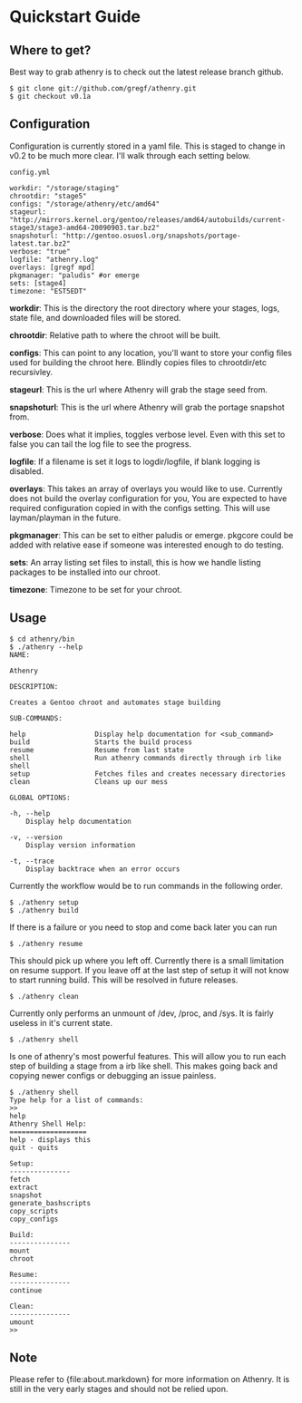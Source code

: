 Quickstart Guide
================

Where to get?
------------

Best way to grab athenry is to check out the latest release branch github.

    $ git clone git://github.com/gregf/athenry.git
    $ git checkout v0.1a

Configuration
-------------

Configuration is currently stored in a yaml file. This is staged to change in
v0.2 to be much more clear. I'll walk through each setting below.

`config.yml`

    workdir: "/storage/staging"
    chrootdir: "stage5"
    configs: "/storage/athenry/etc/amd64"
    stageurl: "http://mirrors.kernel.org/gentoo/releases/amd64/autobuilds/current-stage3/stage3-amd64-20090903.tar.bz2"
    snapshoturl: "http://gentoo.osuosl.org/snapshots/portage-latest.tar.bz2"
    verbose: "true"
    logfile: "athenry.log"
    overlays: [gregf mpd]
    pkgmanager: "paludis" #or emerge
    sets: [stage4]
    timezone: "EST5EDT"

**workdir**: This is the directory the root directory where your stages, logs,
state file, and downloaded files will be stored.  

**chrootdir**: Relative path to where the chroot will be built.  

**configs**: This can point to any location, you'll want to store your config
files used for building the chroot here. Blindly copies files to chrootdir/etc
recursivley.  

**stageurl**: This is the url where Athenry will grab the stage seed from.  

**snapshoturl**: This is the url where Athenry will grab the portage snapshot
from. 

**verbose**: Does what it implies, toggles verbose level. Even with this set to
false you can tail the log file to see the progress.  

**logfile**: If a filename is set it logs to logdir/logfile, if blank logging is
disabled.  

**overlays**: This takes an array of overlays you would like to use. Currently
does not build the overlay configuration for you, You are expected to have
required configuration copied in with the configs setting. This will use
layman/playman in the future.  

**pkgmanager**: This can be set to either paludis or emerge. pkgcore could be
added with relative ease if someone was interested enough to do testing.

**sets**: An array listing set files to install, this is how we handle listing
packages to be installed into our chroot.  

**timezone**: Timezone to be set for your chroot.

Usage
-----

    $ cd athenry/bin
    $ ./athenry --help
    NAME:

    Athenry 

    DESCRIPTION:

    Creates a Gentoo chroot and automates stage building

    SUB-COMMANDS:

    help                 Display help documentation for <sub_command>
    build                Starts the build process
    resume               Resume from last state
    shell                Run athenry commands directly through irb like shell
    setup                Fetches files and creates necessary directories
    clean                Cleans up our mess

    GLOBAL OPTIONS:

    -h, --help
        Display help documentation

    -v, --version
        Display version information

    -t, --trace
        Display backtrace when an error occurs

Currently the workflow would be to run commands in the following order.

    $ ./athenry setup
    $ ./athenry build

If there is a failure or you need to stop and come back later you can run

    $ ./athenry resume

This should pick up where you left off. Currently there is a small limitation on
resume support. If you leave off at the last step of setup it will not know to
start running build. This will be resolved in future releases.

    $ ./athenry clean

Currently only performs an unmount of /dev, /proc, and /sys. It is fairly
useless in it's current state.

    $ ./athenry shell

Is one of athenry's most powerful features. This will allow you to run each
step of building a stage from a irb like shell. This makes going back and
copying newer configs or debugging an issue painless.

    $ ./athenry shell
    Type help for a list of commands:
    >>
    help
    Athenry Shell Help:
    ===================
    help - displays this
    quit - quits

    Setup:
    ---------------
    fetch
    extract
    snapshot
    generate_bashscripts
    copy_scripts
    copy_configs

    Build:
    ---------------
    mount
    chroot

    Resume:
    ---------------
    continue

    Clean:
    ---------------
    umount
    >>

Note
----

Please refer to {file:about.markdown} for more information on Athenry. It is still in the
very early stages and should not be relied upon. 
